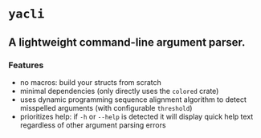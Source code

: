 # `yacli`

## A lightweight command-line argument parser.


### Features
- no macros: build your structs from scratch
- minimal dependencies (only directly uses the `colored` crate)
- uses dynamic programming sequence alignment algorithm to detect misspelled arguments (with configurable `threshold`)
- prioritizes help: if `-h` or `--help` is detected it will display quick help text regardless of other argument parsing errors
